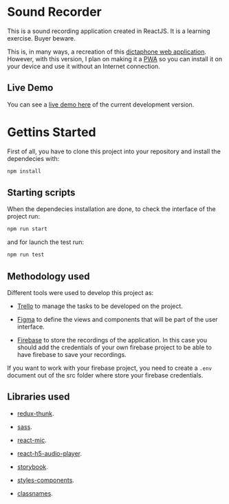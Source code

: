 # Sound Recorder

This is a sound recording application created in ReactJS. It is a learning exercise. Buyer beware.

This is, in many ways, a recreation of this [dictaphone web application](https://github.com/mdn/web-dictaphone/).
However, with this version, I plan on making it a [PWA](https://create-react-app.dev/docs/making-a-progressive-web-app/)
so you can install it on your device and use it without an Internet connection.

## Live Demo

You can see a [live demo here](https://tedsecretsource.github.io/sound-recorder/) of the current development version.

# Gettins Started

First of all, you have to clone this project into your repository and install the dependecies with:

```bash
npm install
```

## Starting scripts

When the dependecies installation are done, to check the interface of the project run:

```bash
npm run start
```

and for launch the test run:

```bash
npm run test
```

## Methodology used

Different tools were used to develop this project as:

- [Trello](https://trello.com/b/FTI9W1kT/secret-source-challenge) to manage the tasks to be developed on the project.

- [Figma](https://www.figma.com/file/p8Yf4aLTFtVLPRBbgJKPAW/secret-source-challenge?node-id=0%3A1) to define the views and components that will be part of the user interface.

- [Firebase](https://firebase.google.com/) to store the recordings of the application. In this case you should add the credentials of your own firebase project to be able to have firebase to save your recordings.

If you want to work with your firebase project, you need to create a `.env` document out of the src folder where store your firebase credentials.

## Libraries used

- [redux-thunk](https://www.npmjs.com/package/redux-thunk).

- [sass](https://www.npmjs.com/package/sass).

- [react-mic](https://www.npmjs.com/package/react-mic).

- [react-h5-audio-player](https://www.npmjs.com/package/react-h5-audio-player).

- [storybook](https://storybook.js.org/).

- [styles-components](https://www.npmjs.com/package/styled-components).

- [classnames](https://www.npmjs.com/package/classnames).
